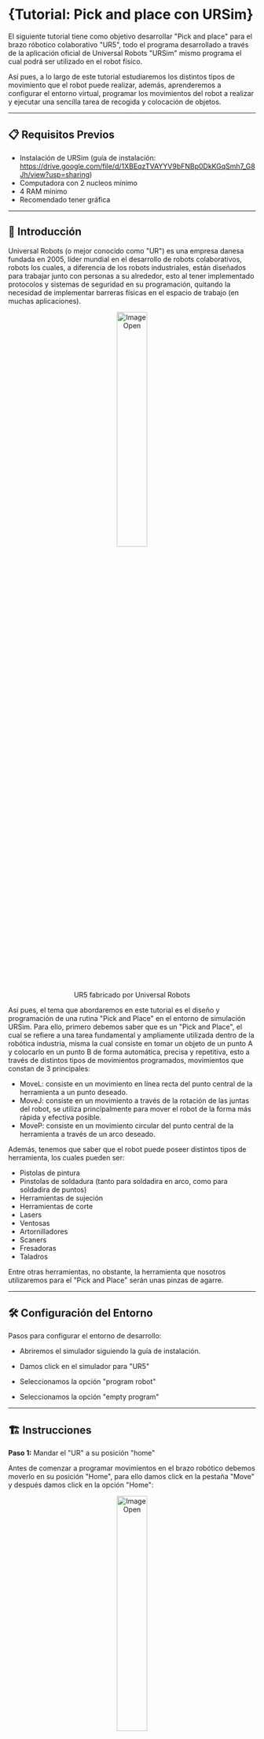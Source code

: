 # {Tutorial: Pick and place con URSim}

El siguiente tutorial tiene como objetivo desarrollar "Pick and place" para el brazo róbotico colaborativo "UR5", todo el programa desarrollado a través de la aplicación oficial de Universal Robots "URSim" mismo programa el cual podrá ser utilizado en el robot físico.

Así pues, a lo largo de este tutorial estudiaremos los distintos tipos de movimiento que el robot puede realizar, además, aprenderemos a configurar el entorno virtual, programar los movimientos del robot a realizar y ejecutar una sencilla tarea de recogida y colocación de objetos.

---

## 📋 Requisitos Previos

- Instalación de URSim (guía de instalación: https://drive.google.com/file/d/1XBEqzTVAYYV9bFNBp0DkKGqSmh7_G8Jh/view?usp=sharing)
- Computadora con 2 nucleos mínimo
- 4 RAM mínimo
- Recomendado tener gráfica 

---

## 📖  Introducción

Universal Robots (o mejor conocido como "UR") es una empresa danesa fundada en 2005, líder mundial en el desarrollo de robots colaborativos, robots los cuales, a diferencia de los robots industriales, están diseñados para trabajar junto con personas a su alrededor, esto al tener implementado protocolos y sistemas de seguridad en su programación, quitando la necesidad de implementar barreras físicas en el espacio de trabajo (en muchas aplicaciones).

<p align="center">
  <img src="media/images/UR5.png" alt="Image Open" style="width:35%;"> 
</p>

<p align="center"> UR5 fabricado por Universal Robots

Así pues, el tema que abordaremos en este tutorial es el diseño y programación de una rutina "Pick and Place" en el entorno de simulación URSim. Para ello, primero debemos saber que es un "Pick and Place", el cual se refiere a una tarea fundamental y ampliamente utilizada dentro de la robótica industria, misma la cual consiste en tomar un objeto de un punto A y colocarlo en un punto B de forma automática, precisa y repetitiva, esto a través de distintos tipos de movimientos programados, movimientos que constan de 3 principales:
- MoveL: consiste en un movimiento en línea recta del punto central de la herramienta a un punto deseado.
- MoveJ: consiste en un movimiento a través de la rotación de las juntas del robot, se utiliza principalmente para mover el robot de la forma más rápida y efectiva posible.
- MoveP: consiste en un movimiento circular del punto central de la herramienta a través de un arco deseado.

Además, tenemos que saber que el robot puede poseer distintos tipos de herramienta, los cuales pueden ser:
- Pistolas de pintura
- Pinstolas de soldadura (tanto para soldadira en arco, como para soldadira de puntos)
- Herramientas de sujeción
- Herramientas de corte
- Lasers
- Ventosas
- Artornilladores
- Scaners
- Fresadoras
- Taladros
  
Entre otras herramientas, no obstante, la herramienta que nosotros utilizaremos para el "Pick and Place" serán unas pinzas de agarre.

---

## 🛠️ Configuración del Entorno

Pasos para configurar el entorno de desarrollo:

* Abriremos el simulador siguiendo la guía de instalación. 

* Damos click en el simulador para "UR5"

* Seleccionamos la opción "program robot"
  
* Seleccionamos la opción "empty program"
  
---
## 🏗️ Instrucciones
**Paso 1:** Mandar el "UR" a su posición "home"

Antes de comenzar a programar movimientos en el brazo robótico debemos moverlo en su posición "Home", para ello damos click en la pestaña "Move" y después damos click en la opción "Home":

<p align="center">
  <img src="media/images/home.png" alt="Image Open" style="width:35%;"> 
</p>

<p align="center"> Sección donde se encuentra la opción "Home"


**Paso 2:** Mandar al robot a "Home" de manera automatica

Despues de dar click a la opción "Home", mandaremos al robot a esa posición de manera automática, para ello, le daremos click y mantendremos presionado en la sección que dice "Auto", cabe mencionar que la sección "Manual" es para mandar al robot a su posición "Home" moviendolo de manera física:

<p align="center">
  <img src="media/images/Auto.png" alt="Image Open" style="width:35%;"> 
</p>

<p align="center"> Sección donde se encuentra la opción "Auto"

**Paso 3:** Configurar el primer movimiento

Una vez posicionado el robot en "Home" podemos empezar a programar el primer movimiento, para ello daremos click en la sección "Program" y despues en "Structure":

<p align="center">
  <img src="media/images/Movimiento.png" alt="Image Open" style="width:35%;"> 
</p>

<p align="center"> Sección donde se encuentran las distintas opciones para programar el robot

En esta sección encontraremos todas las funciones que puede realizar el robot dentro de la rutina. Así pues, nostros estamos interesados en el movimiento del robot, por lo tanto le damos click en la opción "Move". Después, nos aparecerá nuevas opciones en el arbol de programación, lo que nos indicará que se agregó el comando "Move" de manera correcta:

<p align="center">
  <img src="media/images/MoveJ.png" alt="Image Open" style="width:35%;"> 
</p>

<p align="center"> Comando "Move" reflejado en el arbol de programación
  
Cómo podemos ver, ahora podemos ver dos opciones: "MoveJ" y "Waypoint 1", comenzaremos a abordar el primer comando "MoveJ". Así pues, si damos click sobre el comando "MoveJ" y después damos click en la sección "Command", nos desplegará un menú donde podrás configurar el movimiento a realizar:

<p align="center">
  <img src="media/images/MoveJP.png" alt="Image Open" style="width:35%;"> 
</p>

<p align="center"> Configuración "MoveJ"
  
<p align="center">
  <img src="media/images/Command.png" alt="Image Open" style="width:35%;"> 
</p>

<p align="center"> Sección donde puedes configurar "MoveJ"

En esta sección puedes configurar tanto el tipo de movimiento (MoveJ, MoveL y MoveP), así como la velocidad y la acelareación de la articulación. En nuestro caso, dejaremos la misma configuración, con la velocidad, aceleración y el movimeinto ya establecidos.

Así pues, una vez configurado el tipo de movimeinto, continuamos con la sección "Waypoint 1", para ello, le damos click en "Waypoint 1" y de la misma forma le damos click en la sección "Command":

<p align="center">
  <img src="media/images/Waypoint.png" alt="Image Open" style="width:35%;"> 
</p>

<p align="center"> Sección donde puedes configurar el primer movimiento

En esta sección podremos configurar los punto de paso, es decir, podemos mover el robot para configurar el primer punto por el cual pasará el brazo:

<p align="center">
  <img src="media/images/1Move.png" alt="Image Open" style="width:35%;"> 
</p>

<p align="center"> Sección donde puedes configurar el primer movimiento
  
. Por lo tanto, le damos click en "Set Waypoint", ubicaremos el brazo en una posicón la cual simule estar arriba del objeto a tomar,  
  
---
## ✅ Conclusión

Resumen de lo aprendido y posibles extensiones o proyectos relacionados.

---

## 📚 Referencias y Recursos Adicionales


Enlace a documentación oficial

Tutoriales relacionados

Repositorio de código fuente

---

## 📬 Contacto

Para preguntas o sugerencias:

* 📧 Correo electrónico: ejemplo@correo.com
---
